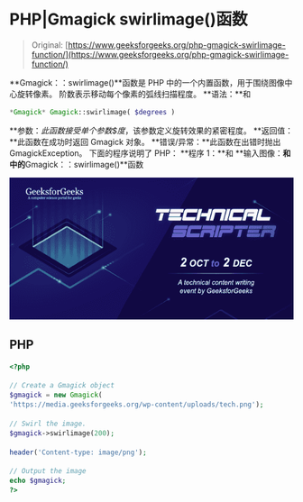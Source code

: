 # PHP|Gmagick swirlimage()函数

> Original: [https://www.geeksforgeeks.org/php-gmagick-swirlimage-function/](https://www.geeksforgeeks.org/php-gmagick-swirlimage-function/)

**Gmagick：：swirlimage()**函数是 PHP 中的一个内置函数，用于围绕图像中心旋转像素。 阶数表示移动每个像素的弧线扫描程度。
**语法：**和

```php
*Gmagick* Gmagick::swirlimage( $degrees )
```

**参数：**此函数接受单个参数*$度*，该参数定义旋转效果的紧密程度。
**返回值：**此函数在成功时返回 Gmagick 对象。
**错误/异常：**此函数在出错时抛出 GmagickException。
下面的程序说明了 PHP：
**程序 1：**和
**输入图像：**和
中的**Gmagick：：swirlimage()**函数

![](img/88e955c2701e97341d552eba1b5adceb.png)

## PHP

```php
<?php

// Create a Gmagick object
$gmagick = new Gmagick(
'https://media.geeksforgeeks.org/wp-content/uploads/tech.png');

// Swirl the image.
$gmagick->swirlimage(200);

header('Content-type: image/png');

// Output the image
echo $gmagick;
?>
```